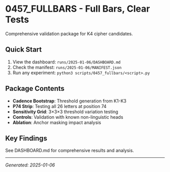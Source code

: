 # 0457_FULLBARS - Full Bars, Clear Tests

Comprehensive validation package for K4 cipher candidates.

## Quick Start

1. View the dashboard: `runs/2025-01-06/DASHBOARD.md`
2. Check the manifest: `runs/2025-01-06/MANIFEST.json`
3. Run any experiment: `python3 scripts/0457_fullbars/<script>.py`

## Package Contents

- **Cadence Bootstrap**: Threshold generation from K1-K3
- **P74 Strip**: Testing all 26 letters at position 74
- **Sensitivity Grid**: 3×3×3 threshold variation testing
- **Controls**: Validation with known non-linguistic heads
- **Ablation**: Anchor masking impact analysis

## Key Findings

See DASHBOARD.md for comprehensive results and analysis.

---
*Generated: 2025-01-06*
